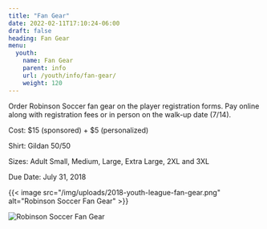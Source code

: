 ```yaml
---
title: "Fan Gear"
date: 2022-02-11T17:10:24-06:00
draft: false
heading: Fan Gear
menu:
  youth:
    name: Fan Gear
    parent: info
    url: /youth/info/fan-gear/
    weight: 120
---
```

Order Robinson Soccer fan gear on the player registration forms.  Pay online along with registration fees or in person on the walk-up date (7/14).

Cost: $15 (sponsored) + $5 (personalized)

Shirt: Gildan 50/50

Sizes: Adult Small, Medium, Large, Extra Large, 2XL and 3XL

Due Date: July 31, 2018

{{< image src="/img/uploads/2018-youth-league-fan-gear.png" alt="Robinson Soccer Fan Gear" >}}

![Robinson Soccer Fan Gear](/img/uploads/2018-youth-league-fan-gear.png)
